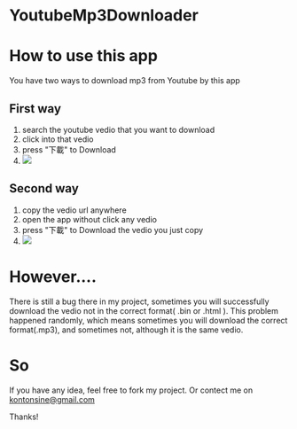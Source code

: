 YoutubeMp3Downloader
===

# How to use this app
You have two ways to download mp3 from Youtube by this app

## First way
1. search the youtube vedio that you want to download
2. click into that vedio
3. press "下載" to Download
4. ![](https://raw.githubusercontent.com/KShih/YoutubeMp3Downloader/master/DemoGIF1.gif)

## Second way
1. copy the vedio url anywhere
2. open the app without click any vedio
3. press "下載" to Download the vedio you just copy
4. ![](https://raw.githubusercontent.com/KShih/YoutubeMp3Downloader/master/DemoGIF2.gif)

# However....
There is still a bug there in my project, sometimes you will successfully download the vedio not in the correct format( .bin or .html ).
This problem happened randomly, which means sometimes you will download the correct format(.mp3), and sometimes not, although it is the same vedio.

# So
If you have any idea, feel free to fork my project.
Or contect me on kontonsine@gmail.com

Thanks!
